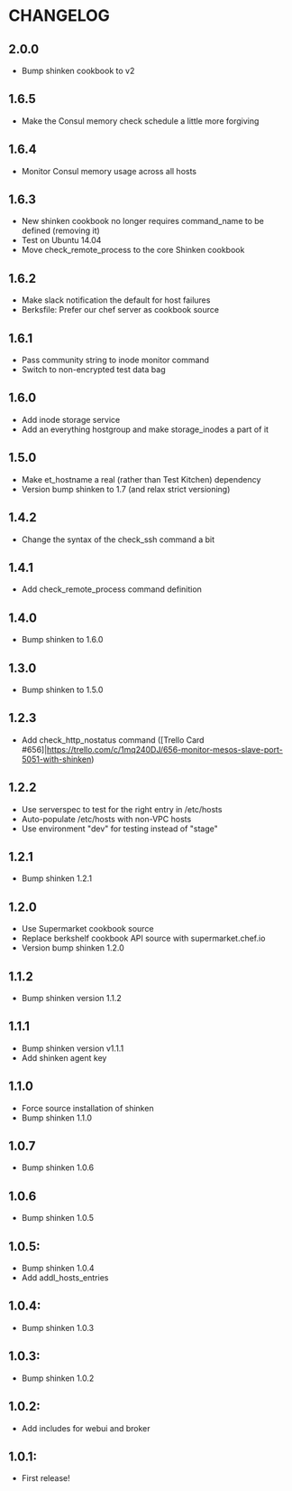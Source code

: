 # CHANGELOG

## 2.0.0

* Bump shinken cookbook to v2

## 1.6.5

* Make the Consul memory check schedule a little more forgiving

## 1.6.4

* Monitor Consul memory usage across all hosts

## 1.6.3

* New shinken cookbook no longer requires command_name to be defined (removing it)
* Test on Ubuntu 14.04
* Move check_remote_process to the core Shinken cookbook

## 1.6.2

* Make slack notification the default for host failures
* Berksfile: Prefer our chef server as cookbook source

## 1.6.1

* Pass community string to inode monitor command
* Switch to non-encrypted test data bag

## 1.6.0

* Add inode storage service
* Add an everything hostgroup and make storage_inodes a part of it

## 1.5.0

* Make et_hostname a real (rather than Test Kitchen) dependency
* Version bump shinken to 1.7 (and relax strict versioning)

## 1.4.2

* Change the syntax of the check_ssh command a bit

## 1.4.1

* Add check_remote_process command definition

## 1.4.0

* Bump shinken to 1.6.0
 
## 1.3.0

* Bump shinken to 1.5.0

## 1.2.3

* Add check_http_nostatus command ([Trello Card #656]|https://trello.com/c/1mq240DJ/656-monitor-mesos-slave-port-5051-with-shinken)

## 1.2.2

* Use serverspec to test for the right entry in /etc/hosts
* Auto-populate /etc/hosts with non-VPC hosts
* Use environment "dev" for testing instead of "stage"

## 1.2.1

* Bump shinken 1.2.1

## 1.2.0

* Use Supermarket cookbook source
* Replace berkshelf cookbook API source with supermarket.chef.io
* Version bump shinken 1.2.0

## 1.1.2

* Bump shinken version 1.1.2

## 1.1.1

* Bump shinken version v1.1.1
* Add shinken agent key

## 1.1.0

* Force source installation of shinken
* Bump shinken 1.1.0

## 1.0.7

* Bump shinken 1.0.6

## 1.0.6

* Bump shinken 1.0.5

## 1.0.5:

* Bump shinken 1.0.4
* Add addl_hosts_entries

## 1.0.4:

* Bump shinken 1.0.3

## 1.0.3:

* Bump shinken 1.0.2

## 1.0.2:

* Add includes for webui and broker

## 1.0.1:

* First release!

